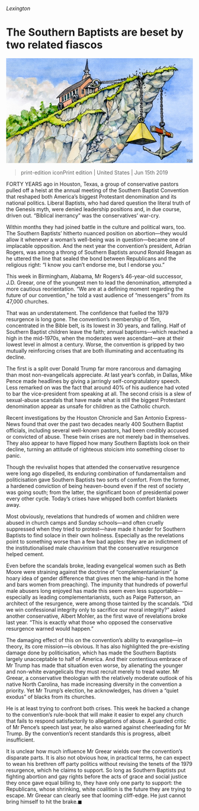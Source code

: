 ###### Lexington

# The Southern Baptists are beset by two related fiascos 

![image](images/20190615_USD000_0.jpg) 

> print-edition iconPrint edition | United States | Jun 15th 2019 

FORTY YEARS ago in Houston, Texas, a group of conservative pastors pulled off a heist at the annual meeting of the Southern Baptist Convention that reshaped both America’s biggest Protestant denomination and its national politics. Liberal Baptists, who had dared question the literal truth of the Genesis myth, were denied leadership positions and, in due course, driven out. “Biblical inerrancy” was the conservatives’ war-cry. 

Within months they had joined battle in the culture and political wars, too. The Southern Baptists’ hitherto nuanced position on abortion—they would allow it whenever a woman’s well-being was in question—became one of implacable opposition. And the next year the convention’s president, Adrian Rogers, was among a throng of Southern Baptists around Ronald Reagan as he uttered the line that sealed the bond between Republicans and the religious right: “I know you can’t endorse me, but I endorse you.” 

This week in Birmingham, Alabama, Mr Rogers’s 46-year-old successor, J.D. Greear, one of the youngest men to lead the denomination, attempted a more cautious reorientation. “We are at a defining moment regarding the future of our convention,” he told a vast audience of “messengers” from its 47,000 churches. 

That was an understatement. The confidence that fuelled the 1979 resurgence is long gone. The convention’s membership of 15m, concentrated in the Bible belt, is its lowest in 30 years, and falling. Half of Southern Baptist children leave the faith; annual baptisms—which reached a high in the mid-1970s, when the moderates were ascendant—are at their lowest level in almost a century. Worse, the convention is gripped by two mutually reinforcing crises that are both illuminating and accentuating its decline. 

The first is a split over Donald Trump far more rancorous and damaging than most non-evangelicals appreciate. At last year’s confab, in Dallas, Mike Pence made headlines by giving a jarringly self-congratulatory speech. Less remarked on was the fact that around 40% of his audience had voted to bar the vice-president from speaking at all. The second crisis is a slew of sexual-abuse scandals that have made what is still the biggest Protestant denomination appear as unsafe for children as the Catholic church. 

Recent investigations by the Houston Chronicle and San Antonio Express-News found that over the past two decades nearly 400 Southern Baptist officials, including several well-known pastors, had been credibly accused or convicted of abuse. These twin crises are not merely bad in themselves. They also appear to have flipped how many Southern Baptists look on their decline, turning an attitude of righteous stoicism into something closer to panic. 

Though the revivalist hopes that attended the conservative resurgence were long ago dispelled, its enduring combination of fundamentalism and politicisation gave Southern Baptists two sorts of comfort. From the former, a hardened conviction of being heaven-bound even if the rest of society was going south; from the latter, the significant boon of presidential power every other cycle. Today’s crises have whipped both comfort blankets away. 

Most obviously, revelations that hundreds of women and children were abused in church camps and Sunday schools—and often cruelly suppressed when they tried to protest—have made it harder for Southern Baptists to find solace in their own holiness. Especially as the revelations point to something worse than a few bad apples: they are an indictment of the institutionalised male chauvinism that the conservative resurgence helped cement. 

Even before the scandals broke, leading evangelical women such as Beth Moore were straining against the doctrine of “complementarianism” (a hoary idea of gender difference that gives men the whip-hand in the home and bars women from preaching). The impunity that hundreds of powerful male abusers long enjoyed has made this seem even less supportable—especially as leading complementarianists, such as Paige Patterson, an architect of the resurgence, were among those tainted by the scandals. “Did we win confessional integrity only to sacrifice our moral integrity?” asked another conservative, Albert Mohler, as the first wave of revelations broke last year. “This is exactly what those who opposed the conservative resurgence warned would happen.” 

The damaging effect of this on the convention’s ability to evangelise—in theory, its core mission—is obvious. It has also highlighted the pre-existing damage done by politicisation, which has made the Southern Baptists largely unacceptable to half of America. And their contentious embrace of Mr Trump has made that situation even worse, by alienating the younger and non-white evangelicals they must recruit merely to tread water. Mr Greear, a conservative theologian with the relatively moderate outlook of his native North Carolina, has made increasing diversity in the convention a priority. Yet Mr Trump’s election, he acknowledges, has driven a “quiet exodus” of blacks from its churches. 

He is at least trying to confront both crises. This week he backed a change to the convention’s rule-book that will make it easier to expel any church that fails to respond satisfactorily to allegations of abuse. A guarded critic of Mr Pence’s speech last year, he also warned against cheerleading for Mr Trump. By the convention’s recent standards this is progress, albeit insufficient. 

It is unclear how much influence Mr Greear wields over the convention’s disparate parts. It is also not obvious how, in practical terms, he can expect to wean his brethren off party politics without revising the tenets of the 1979 resurgence, which he claims to support. So long as Southern Baptists put fighting abortion and gay rights before the acts of grace and social justice they once gave equal billing to, they have only one party to support: the Republicans, whose shrinking, white coalition is the future they are trying to escape. Mr Greear can clearly see that looming cliff-edge. He just cannot bring himself to hit the brake.◼ 

